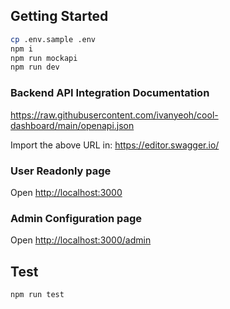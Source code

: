 ## Getting Started

```bash
cp .env.sample .env
npm i
npm run mockapi
npm run dev
```

### Backend API Integration Documentation

https://raw.githubusercontent.com/ivanyeoh/cool-dashboard/main/openapi.json

Import the above URL in: https://editor.swagger.io/

### User Readonly page

Open [http://localhost:3000](http://localhost:3000)

### Admin Configuration page

Open [http://localhost:3000/admin](http://localhost:3000/admin)

## Test

```bash
npm run test
```
